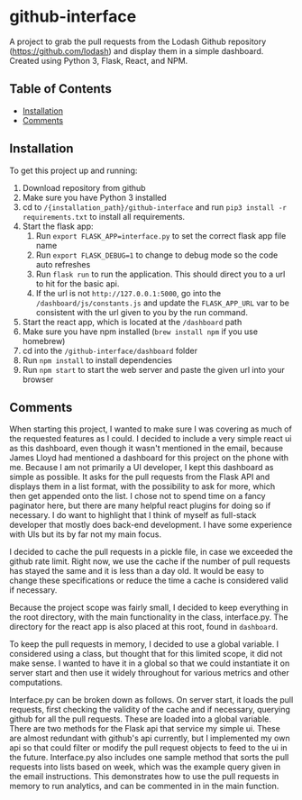 # github-interface

A project to grab the pull requests from the Lodash Github repository (https://github.com/lodash) and display them in a simple dashboard. Created using Python 3, Flask, React, and NPM. 

## Table of Contents

- [Installation](#installation)
- [Comments](#comments)

## Installation

To get this project up and running:
1. Download repository from github
2. Make sure you have Python 3 installed
3. cd to `/{installation_path}/github-interface` and run `pip3 install -r requirements.txt` to install all requirements.
4. Start the flask app:
   1. Run `export FLASK_APP=interface.py` to set the correct flask app file name
   2. Run `export FLASK_DEBUG=1` to change to debug mode so the code auto refreshes
   3. Run `flask run` to run the application. This should direct you to a url to hit for the basic api. 
   4. If the url is not `http://127.0.0.1:5000`, go into the `/dashboard/js/constants.js` and update the `FLASK_APP_URL` var to be consistent with the url given to you by the run command.
5. Start the react app, which is located at the `/dashboard` path
  1. Make sure you have npm installed (`brew install npm` if you use homebrew)
  2. cd into the `/github-interface/dashboard` folder
  3. Run `npm install` to install dependencies
  4. Run `npm start` to start the web server and paste the given url into your browser

## Comments

When starting this project, I wanted to make sure I was covering as much of the requested features as I could. I decided to include a very simple react ui as this dashboard, even though it wasn't mentioned in the email, because James Lloyd had mentioned a dashboard for this project on the phone with me. Because I am not primarily a UI developer, I kept this dashboard as simple as possible. It asks for the pull requests from the Flask API and displays them in a list format, with the possibility to ask for more, which then get appended onto the list. I chose not to spend time on a fancy paginator here, but there are many helpful react plugins for doing so if necessary. I do want to highlight that I think of myself as full-stack developer that mostly does back-end development. I have some experience with UIs but its by far not my main focus.

I decided to cache the pull requests in a pickle file, in case we exceeded the github rate limit. Right now, we use the cache if the number of pull requests has stayed the same and it is less than a day old. It would be easy to change these specifications or reduce the time a cache is considered valid if necessary.

Because the project scope was fairly small, I decided to keep everything in the root directory, with the main functionality in the class, interface.py. The directory for the react app is also placed at this root, found in `dashboard`.

To keep the pull requests in memory, I decided to use a global variable. I considered using a class, but thought that for this limited scope, it did not make sense. I wanted to have it in a global so that we could instantiate it on server start and then use it widely throughout for various metrics and other computations. 

Interface.py can be broken down as follows. On server start, it loads the pull requests, first checking the validity of the cache and if necessary, querying github for all the pull requests. These are loaded into a global variable. There are two methods for the Flask api that service my simple ui. These are almost redundant with github's api currently, but I implemented my own api so that could filter or modify the pull request objects to feed to the ui in the future. Interface.py also includes one sample method that sorts the pull requests into lists based on week, which was the example query given in the email instructions. This demonstrates how to use the pull requests in memory to run analytics, and can be commented in in the main function.
